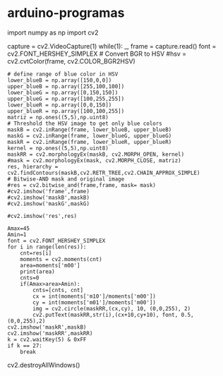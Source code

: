 # arduino-programas
import numpy as np
import cv2

capture = cv2.VideoCapture(1)
while(1):
	_, frame = capture.read()
	font = cv2.FONT_HERSHEY_SIMPLEX
	# Convert BGR to HSV
	#hsv = cv2.cvtColor(frame, cv2.COLOR_BGR2HSV)

    # define range of blue color in HSV
	lower_blueB = np.array([150,0,0])
	upper_blueB = np.array([255,100,100])
	lower_blueG = np.array([0,150,150])
	upper_blueG = np.array([100,255,255])
	lower_blueR = np.array([0,0,150])
	upper_blueR = np.array([100,100,255])
	matriz = np.ones((5,5),np.uint8)
    # Threshold the HSV image to get only blue colors
	maskB = cv2.inRange(frame, lower_blueB, upper_blueB)
	maskG = cv2.inRange(frame, lower_blueG, upper_blueG)
	maskR = cv2.inRange(frame, lower_blueR, upper_blueR)
	kernel = np.ones((5,5),np.uint8)
	maskRR = cv2.morphologyEx(maskB, cv2.MORPH_OPEN, kernel)
	#mask = cv2.morphologyEx(mask, cv2.MORPH_CLOSE, matriz)
	res, hierarchy = cv2.findContours(maskB,cv2.RETR_TREE,cv2.CHAIN_APPROX_SIMPLE)
    # Bitwise-AND mask and original image
	#res = cv2.bitwise_and(frame,frame, mask= mask)
	#cv2.imshow('frame',frame)
	#cv2.imshow('maskB',maskB)
	#cv2.imshow('maskG',maskG)
	
	#cv2.imshow('res',res)
	
	Amax=45
	Amin=1
	font = cv2.FONT_HERSHEY_SIMPLEX 
	for i in range(len(res)):
		cnt=res[i]
		moments = cv2.moments(cnt)
		area=moments['m00']
		print(area)
		cnts=0
		if(Amax>area>Amin):
			cnts=[cnts, cnt]
			cx = int(moments['m10']/moments['m00'])
			cy = int(moments['m01']/moments['m00'])
			img = cv2.circle(maskRR,(cx,cy), 10, (0,0,255), 2)
			cv2.putText(maskRR,str(i),(cx+10,cy+10), font, 0.5,(0,0,255),2)
	cv2.imshow('maskR',maskB)
	cv2.imshow('maskRR',maskRR)
	k = cv2.waitKey(5) & 0xFF
	if k == 27:
		break
cv2.destroyAllWindows()
